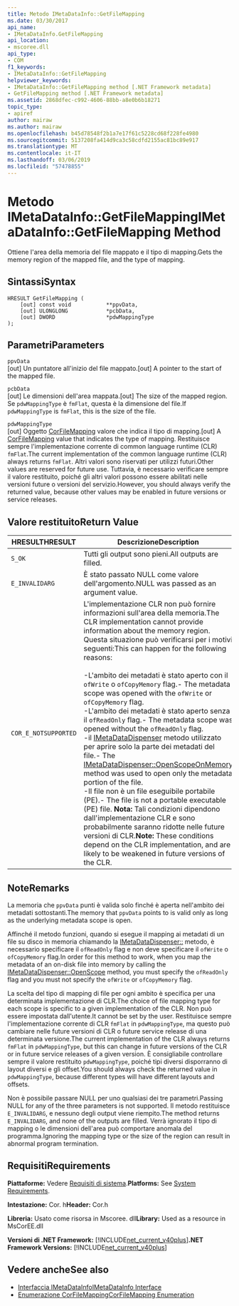 ```yaml
---
title: Metodo IMetaDataInfo::GetFileMapping
ms.date: 03/30/2017
api_name:
- IMetaDataInfo.GetFileMapping
api_location:
- mscoree.dll
api_type:
- COM
f1_keywords:
- IMetaDataInfo::GetFileMapping
helpviewer_keywords:
- IMetaDataInfo::GetFileMapping method [.NET Framework metadata]
- GetFileMapping method [.NET Framework metadata]
ms.assetid: 2868dfec-c992-4606-88bb-a8e0b6b18271
topic_type:
- apiref
author: mairaw
ms.author: mairaw
ms.openlocfilehash: b45d78548f2b1a7e17f61c5228cd68f228fe4980
ms.sourcegitcommit: 5137208fa414d9ca3c58cdfd2155ac81bc89e917
ms.translationtype: MT
ms.contentlocale: it-IT
ms.lasthandoff: 03/06/2019
ms.locfileid: "57478855"
---
```

# <a name="imetadatainfogetfilemapping-method"></a><span data-ttu-id="52433-102">Metodo IMetaDataInfo::GetFileMapping</span><span class="sxs-lookup"><span data-stu-id="52433-102">IMetaDataInfo::GetFileMapping Method</span></span>
<span data-ttu-id="52433-103">Ottiene l'area della memoria del file mappato e il tipo di mapping.</span><span class="sxs-lookup"><span data-stu-id="52433-103">Gets the memory region of the mapped file, and the type of mapping.</span></span>  
  
## <a name="syntax"></a><span data-ttu-id="52433-104">Sintassi</span><span class="sxs-lookup"><span data-stu-id="52433-104">Syntax</span></span>  
  
```  
HRESULT GetFileMapping (  
    [out] const void           **ppvData,   
    [out] ULONGLONG            *pcbData,   
    [out] DWORD                *pdwMappingType  
);  
```  
  
## <a name="parameters"></a><span data-ttu-id="52433-105">Parametri</span><span class="sxs-lookup"><span data-stu-id="52433-105">Parameters</span></span>  
 `ppvData`  
 <span data-ttu-id="52433-106">[out] Un puntatore all'inizio del file mappato.</span><span class="sxs-lookup"><span data-stu-id="52433-106">[out] A pointer to the start of the mapped file.</span></span>  
  
 `pcbData`  
 <span data-ttu-id="52433-107">[out] Le dimensioni dell'area mappata.</span><span class="sxs-lookup"><span data-stu-id="52433-107">[out] The size of the mapped region.</span></span> <span data-ttu-id="52433-108">Se `pdwMappingType` è `fmFlat`, questa è la dimensione del file.</span><span class="sxs-lookup"><span data-stu-id="52433-108">If `pdwMappingType` is `fmFlat`, this is the size of the file.</span></span>  
  
 `pdwMappingType`  
 <span data-ttu-id="52433-109">[out] Oggetto [CorFileMapping](../../../../docs/framework/unmanaged-api/metadata/corfilemapping-enumeration.md) valore che indica il tipo di mapping.</span><span class="sxs-lookup"><span data-stu-id="52433-109">[out] A [CorFileMapping](../../../../docs/framework/unmanaged-api/metadata/corfilemapping-enumeration.md) value that indicates the type of mapping.</span></span> <span data-ttu-id="52433-110">Restituisce sempre l'implementazione corrente di common language runtime (CLR) `fmFlat`.</span><span class="sxs-lookup"><span data-stu-id="52433-110">The current implementation of the common language runtime (CLR) always returns `fmFlat`.</span></span> <span data-ttu-id="52433-111">Altri valori sono riservati per utilizzi futuri.</span><span class="sxs-lookup"><span data-stu-id="52433-111">Other values are reserved for future use.</span></span> <span data-ttu-id="52433-112">Tuttavia, è necessario verificare sempre il valore restituito, poiché gli altri valori possono essere abilitati nelle versioni future o versioni del servizio.</span><span class="sxs-lookup"><span data-stu-id="52433-112">However, you should always verify the returned value, because other values may be enabled in future versions or service releases.</span></span>  
  
## <a name="return-value"></a><span data-ttu-id="52433-113">Valore restituito</span><span class="sxs-lookup"><span data-stu-id="52433-113">Return Value</span></span>  
  
|<span data-ttu-id="52433-114">HRESULT</span><span class="sxs-lookup"><span data-stu-id="52433-114">HRESULT</span></span>|<span data-ttu-id="52433-115">Descrizione</span><span class="sxs-lookup"><span data-stu-id="52433-115">Description</span></span>|  
|-------------|-----------------|  
|`S_OK`|<span data-ttu-id="52433-116">Tutti gli output sono pieni.</span><span class="sxs-lookup"><span data-stu-id="52433-116">All outputs are filled.</span></span>|  
|`E_INVALIDARG`|<span data-ttu-id="52433-117">È stato passato NULL come valore dell'argomento.</span><span class="sxs-lookup"><span data-stu-id="52433-117">NULL was passed as an argument value.</span></span>|  
|`COR_E_NOTSUPPORTED`|<span data-ttu-id="52433-118">L'implementazione CLR non può fornire informazioni sull'area della memoria.</span><span class="sxs-lookup"><span data-stu-id="52433-118">The CLR implementation cannot provide information about the memory region.</span></span> <span data-ttu-id="52433-119">Questa situazione può verificarsi per i motivi seguenti:</span><span class="sxs-lookup"><span data-stu-id="52433-119">This can happen for the following reasons:</span></span><br /><br /> <span data-ttu-id="52433-120">-L'ambito dei metadati è stato aperto con il `ofWrite` o `ofCopyMemory` flag.</span><span class="sxs-lookup"><span data-stu-id="52433-120">-   The metadata scope was opened with the `ofWrite` or `ofCopyMemory` flag.</span></span><br /><span data-ttu-id="52433-121">-L'ambito dei metadati è stato aperto senza il `ofReadOnly` flag.</span><span class="sxs-lookup"><span data-stu-id="52433-121">-   The metadata scope was opened without the `ofReadOnly` flag.</span></span><br /><span data-ttu-id="52433-122">-il [IMetaDataDispenser](../../../../docs/framework/unmanaged-api/metadata/imetadatadispenser-openscopeonmemory-method.md) metodo utilizzato per aprire solo la parte dei metadati del file.</span><span class="sxs-lookup"><span data-stu-id="52433-122">-   The [IMetaDataDispenser::OpenScopeOnMemory](../../../../docs/framework/unmanaged-api/metadata/imetadatadispenser-openscopeonmemory-method.md) method was used to open only the metadata portion of the file.</span></span><br /><span data-ttu-id="52433-123">-Il file non è un file eseguibile portabile (PE).</span><span class="sxs-lookup"><span data-stu-id="52433-123">-   The file is not a portable executable (PE) file.</span></span> <span data-ttu-id="52433-124">**Nota:**  Tali condizioni dipendono dall'implementazione CLR e sono probabilmente saranno ridotte nelle future versioni di CLR.</span><span class="sxs-lookup"><span data-stu-id="52433-124">**Note:**  These conditions depend on the CLR implementation, and are likely to be weakened in future versions of the CLR.</span></span>|  
  
## <a name="remarks"></a><span data-ttu-id="52433-125">Note</span><span class="sxs-lookup"><span data-stu-id="52433-125">Remarks</span></span>  
 <span data-ttu-id="52433-126">La memoria che `ppvData` punti è valida solo finché è aperta nell'ambito dei metadati sottostanti.</span><span class="sxs-lookup"><span data-stu-id="52433-126">The memory that `ppvData` points to is valid only as long as the underlying metadata scope is open.</span></span>  
  
 <span data-ttu-id="52433-127">Affinché il metodo funzioni, quando si esegue il mapping ai metadati di un file su disco in memoria chiamando la [IMetaDataDispenser::](../../../../docs/framework/unmanaged-api/metadata/imetadatadispenser-openscope-method.md) metodo, è necessario specificare il `ofReadOnly` flag e non deve specificare il `ofWrite` o `ofCopyMemory` flag.</span><span class="sxs-lookup"><span data-stu-id="52433-127">In order for this method to work, when you map the metadata of an on-disk file into memory by calling the [IMetaDataDispenser::OpenScope](../../../../docs/framework/unmanaged-api/metadata/imetadatadispenser-openscope-method.md) method, you must specify the `ofReadOnly` flag and you must not specify the `ofWrite` or `ofCopyMemory` flag.</span></span>  
  
 <span data-ttu-id="52433-128">La scelta del tipo di mapping di file per ogni ambito è specifica per una determinata implementazione di CLR.</span><span class="sxs-lookup"><span data-stu-id="52433-128">The choice of file mapping type for each scope is specific to a given implementation of the CLR.</span></span> <span data-ttu-id="52433-129">Non può essere impostata dall'utente.</span><span class="sxs-lookup"><span data-stu-id="52433-129">It cannot be set by the user.</span></span> <span data-ttu-id="52433-130">Restituisce sempre l'implementazione corrente di CLR `fmFlat` in `pdwMappingType`, ma questo può cambiare nelle future versioni di CLR o future service release di una determinata versione.</span><span class="sxs-lookup"><span data-stu-id="52433-130">The current implementation of the CLR always returns `fmFlat` in `pdwMappingType`, but this can change in future versions of the CLR or in future service releases of a given version.</span></span> <span data-ttu-id="52433-131">È consigliabile controllare sempre il valore restituito `pdwMappingType`, poiché tipi diversi disporranno di layout diversi e gli offset.</span><span class="sxs-lookup"><span data-stu-id="52433-131">You should always check the returned value in `pdwMappingType`, because different types will have different layouts and offsets.</span></span>  
  
 <span data-ttu-id="52433-132">Non è possibile passare NULL per uno qualsiasi dei tre parametri.</span><span class="sxs-lookup"><span data-stu-id="52433-132">Passing NULL for any of the three parameters is not supported.</span></span> <span data-ttu-id="52433-133">Il metodo restituisce `E_INVALIDARG`, e nessuno degli output viene riempito.</span><span class="sxs-lookup"><span data-stu-id="52433-133">The method returns `E_INVALIDARG`, and none of the outputs are filled.</span></span> <span data-ttu-id="52433-134">Verrà ignorato il tipo di mapping o le dimensioni dell'area può comportare anomala del programma.</span><span class="sxs-lookup"><span data-stu-id="52433-134">Ignoring the mapping type or the size of the region can result in abnormal program termination.</span></span>  
  
## <a name="requirements"></a><span data-ttu-id="52433-135">Requisiti</span><span class="sxs-lookup"><span data-stu-id="52433-135">Requirements</span></span>  
 <span data-ttu-id="52433-136">**Piattaforme:** Vedere [Requisiti di sistema](../../../../docs/framework/get-started/system-requirements.md).</span><span class="sxs-lookup"><span data-stu-id="52433-136">**Platforms:** See [System Requirements](../../../../docs/framework/get-started/system-requirements.md).</span></span>  
  
 <span data-ttu-id="52433-137">**Intestazione:** Cor. h</span><span class="sxs-lookup"><span data-stu-id="52433-137">**Header:** Cor.h</span></span>  
  
 <span data-ttu-id="52433-138">**Libreria:** Usato come risorsa in Mscoree. dll</span><span class="sxs-lookup"><span data-stu-id="52433-138">**Library:** Used as a resource in MsCorEE.dll</span></span>  
  
 <span data-ttu-id="52433-139">**Versioni di .NET Framework:** [!INCLUDE[net_current_v40plus](../../../../includes/net-current-v40plus-md.md)]</span><span class="sxs-lookup"><span data-stu-id="52433-139">**.NET Framework Versions:** [!INCLUDE[net_current_v40plus](../../../../includes/net-current-v40plus-md.md)]</span></span>  
  
## <a name="see-also"></a><span data-ttu-id="52433-140">Vedere anche</span><span class="sxs-lookup"><span data-stu-id="52433-140">See also</span></span>
- [<span data-ttu-id="52433-141">Interfaccia IMetaDataInfo</span><span class="sxs-lookup"><span data-stu-id="52433-141">IMetaDataInfo Interface</span></span>](../../../../docs/framework/unmanaged-api/metadata/imetadatainfo-interface.md)
- [<span data-ttu-id="52433-142">Enumerazione CorFileMapping</span><span class="sxs-lookup"><span data-stu-id="52433-142">CorFileMapping Enumeration</span></span>](../../../../docs/framework/unmanaged-api/metadata/corfilemapping-enumeration.md)
